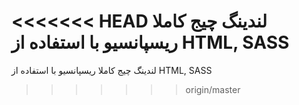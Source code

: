 <<<<<<< HEAD
﻿لندینگ چیج کاملا ریسپانسیو با استفاده از HTML, SASS
=======
لندینگ چیج کاملا ریسپانسیو با استفاده از HTML, SASS
>>>>>>> origin/master
